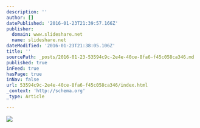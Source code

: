 ```yaml
---
description: ''
author: []
datePublished: '2016-01-23T21:39:57.166Z'
publisher:
  domain: www.slideshare.net
  name: slideshare.net
dateModified: '2016-01-23T21:38:05.106Z'
title: ''
sourcePath: _posts/2016-01-23-53594c9c-2e4e-40ce-8fa6-f45c058ca346.md
published: true
inFeed: true
hasPage: true
inNav: false
url: 53594c9c-2e4e-40ce-8fa6-f45c058ca346/index.html
_context: 'http://schema.org'
_type: Article

---
```

![](https://image-private.slidesharecdn.com/a5f65ab9-d6b3-41b1-b76e-74382d4b5e73-160107132314/95/slide-1-638.jpg?hdnea=acl=/a5f65ab9-d6b3-41b1-b76e-74382d4b5e73-160107132314/95/slide-1-638.jpg*~exp=1453585379~hmac=19d12f4319701be44e28e9cd4606c99d3289738b264fe873aba654d88c94b809&cb=1452173018)